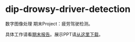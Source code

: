 # dip-drowsy-driver-detection

数字图像处理 期末Project：疲劳驾驶检测。

具体工作请看[期末报告](https://github.com/KevinWang15/dip-drowsy-driver-detection/blob/master/%E6%95%B0%E5%AD%97%E5%9B%BE%E5%83%8F%E5%A4%84%E7%90%86%20%E6%9C%9F%E6%9C%AB%E6%8A%A5%E5%91%8A.pdf)。展示PPT请[从这里下载](http://file-cn.kevinwang.cc/14307130048-wk-digital-image-processing-presentation.pptx)。